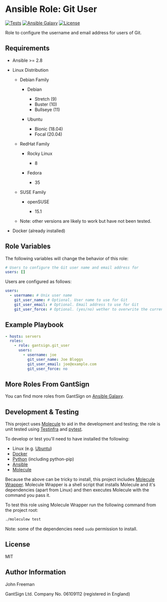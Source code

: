 Ansible Role: Git User
======================

[![Tests](https://github.com/gantsign/ansible_role_git_user/workflows/Tests/badge.svg)](https://github.com/gantsign/ansible_role_git_user/actions?query=workflow%3ATests)
[![Ansible Galaxy](https://img.shields.io/badge/ansible--galaxy-gantsign.git__user-blue.svg)](https://galaxy.ansible.com/gantsign/git_user)
[![License](https://img.shields.io/badge/license-MIT-blue.svg)](https://raw.githubusercontent.com/gantsign/ansible_role_git_user/master/LICENSE)

Role to configure the username and email address for users of Git.

Requirements
------------

* Ansible >= 2.8

* Linux Distribution

    * Debian Family

        * Debian

            * Stretch (9)
            * Buster (10)
            * Bullseye (11)

        * Ubuntu

            * Bionic (18.04)
            * Focal (20.04)

    * RedHat Family

        * Rocky Linux

            * 8

        * Fedora

            * 35

    * SUSE Family

        * openSUSE

            * 15.1

    * Note: other versions are likely to work but have not been tested.

* Docker (already installed)

Role Variables
--------------

The following variables will change the behavior of this role:

```yaml
# Users to configure the Git user name and email address for
users: []
```

Users are configured as follows:

```yaml
users:
  - username: # Unix user name
    git_user_name: # Optional. User name to use for Git
    git_user_email: # Optional. Email address to use for Git
    git_user_force: # Optional. (yes/no) wether to overwrite the current values
```

Example Playbook
----------------

```yaml
- hosts: servers
  roles:
    - role: gantsign.git_user
      users:
        - username: joe
          git_user_name: Joe Bloggs
          git_user_email: joe@example.com
          git_user_force: no
```

More Roles From GantSign
------------------------

You can find more roles from GantSign on
[Ansible Galaxy](https://galaxy.ansible.com/gantsign).

Development & Testing
---------------------

This project uses [Molecule](http://molecule.readthedocs.io/) to aid in the
development and testing; the role is unit tested using
[Testinfra](http://testinfra.readthedocs.io/) and
[pytest](http://docs.pytest.org/).

To develop or test you'll need to have installed the following:

* Linux (e.g. [Ubuntu](http://www.ubuntu.com/))
* [Docker](https://www.docker.com/)
* [Python](https://www.python.org/) (including python-pip)
* [Ansible](https://www.ansible.com/)
* [Molecule](http://molecule.readthedocs.io/)

Because the above can be tricky to install, this project includes
[Molecule Wrapper](https://github.com/gantsign/molecule-wrapper). Molecule
Wrapper is a shell script that installs Molecule and it's dependencies (apart
from Linux) and then executes Molecule with the command you pass it.

To test this role using Molecule Wrapper run the following command from the
project root:

```bash
./moleculew test
```

Note: some of the dependencies need `sudo` permission to install.

License
-------

MIT

Author Information
------------------

John Freeman

GantSign Ltd.
Company No. 06109112 (registered in England)

